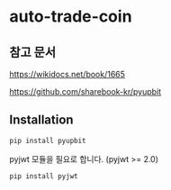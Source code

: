 # auto-trade-coin

## 참고 문서

https://wikidocs.net/book/1665

https://github.com/sharebook-kr/pyupbit



## Installation

```sh
pip install pyupbit
```

pyjwt 모듈을 필요로 합니다. (pyjwt >= 2.0)

```sh
pip install pyjwt
```
